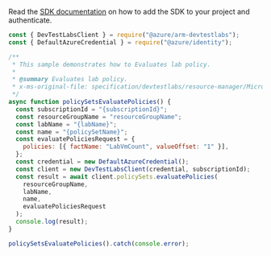 Read the [SDK documentation](https://github.com/Azure/azure-sdk-for-js/blob/%40azure%2Farm-devtestlabs_4.0.1/sdk/devtestlabs/arm-devtestlabs/README.md) on how to add the SDK to your project and authenticate.

```javascript
const { DevTestLabsClient } = require("@azure/arm-devtestlabs");
const { DefaultAzureCredential } = require("@azure/identity");

/**
 * This sample demonstrates how to Evaluates lab policy.
 *
 * @summary Evaluates lab policy.
 * x-ms-original-file: specification/devtestlabs/resource-manager/Microsoft.DevTestLab/stable/2018-09-15/examples/PolicySets_EvaluatePolicies.json
 */
async function policySetsEvaluatePolicies() {
  const subscriptionId = "{subscriptionId}";
  const resourceGroupName = "resourceGroupName";
  const labName = "{labName}";
  const name = "{policySetName}";
  const evaluatePoliciesRequest = {
    policies: [{ factName: "LabVmCount", valueOffset: "1" }],
  };
  const credential = new DefaultAzureCredential();
  const client = new DevTestLabsClient(credential, subscriptionId);
  const result = await client.policySets.evaluatePolicies(
    resourceGroupName,
    labName,
    name,
    evaluatePoliciesRequest
  );
  console.log(result);
}

policySetsEvaluatePolicies().catch(console.error);
```
